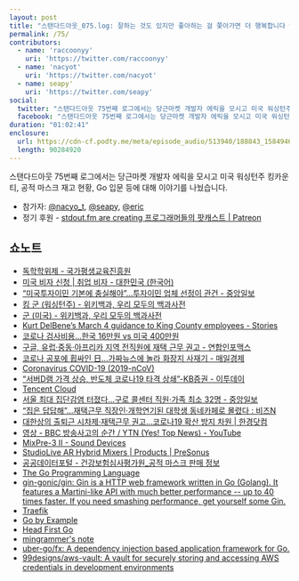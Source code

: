 ```yaml
---
layout: post
title: "스탠다드아웃_075.log: 잘하는 것도 있지만 좋아하는 걸 쫓아가면 더 행복합니다 w/ 에릭"
permalink: /75/
contributors:
  - name: 'raccoonyy'
    uri: 'https://twitter.com/raccoonyy'
  - name: 'nacyot'
    uri: 'https://twitter.com/nacyot'
  - name: seapy'
    uri: 'https://twitter.com/seapy'
social:
  twitter: "스탠다드아웃 75번째 로그에서는 당근마켓 개발자 에릭을 모시고 미국 워싱턴주 킹카운티, 공적 마스크 재고 현황, Go 입문 등에 대해 이야기를 나눴습니다."
  facebook: "스탠다드아웃 75번째 로그에서는 당근마켓 개발자 에릭을 모시고 미국 워싱턴주 킹카운티, 공적 마스크 재고 현황, Go 입문 등에 대해 이야기를 나눴습니다."
duration: "01:02:41"
enclosure:
  url: https://cdn-cf.podty.me/meta/episode_audio/513940/188843_1584946304487.mp3
  length: 90284920
---
```


스탠다드아웃 75번째 로그에서는 당근마켓 개발자 에릭을 모시고 미국 워싱턴주 킹카운티, 공적 마스크 재고 현황, Go 입문  등에 대해 이야기를 나눴습니다.

* 참가자: [@nacyo_t][nac], [@seapy][sea], [@eric][eri]
* 정기 후원 - [stdout.fm are creating 프로그래머들의 팟캐스트 \| Patreon](https://www.patreon.com/stdoutfm)

[nac]: https://twitter.com/nacyo_t
[sea]: https://twitter.com/seapy
[eri]: https://twitter.com/erickim713

## 쇼노트
* [독학학위제 - 국가평생교육진흥원](https://bdes.nile.or.kr:444/nile/base/bdesMain.do)
* [미국 비자 신청 \| 취업 비자 - 대한민국 (한국어)](https://www.ustraveldocs.com/kr_kr/kr-niv-typework.asp)
* [“미국투자이민 기본에 충실해야”…투자이민 업체 선정이 관건 - 중앙일보](https://news.joins.com/article/23579146)
* [킹 군 (워싱턴주) - 위키백과, 우리 모두의 백과사전](https://ko.wikipedia.org/wiki/%ED%82%B9_%EA%B5%B0_%27%EC%9B%8C%EC%8B%B1%ED%84%B4%EC%A3%BC%28)
* [군 (미국) - 위키백과, 우리 모두의 백과사전](https://ko.wikipedia.org/wiki/%EA%B5%B0_%28%EB%AF%B8%EA%B5%AD%29)
* [Kurt DelBene’s March 4 guidance to King County employees - Stories](https://news.microsoft.com/2020/03/04/kurt-delbenes-march-4-guidance-to-king-county-employees/)
* [코로나 검사비용…한국 16만원 vs 미국 400만원](http://www.donga.com/news/article/all/20200228/99921958/1)
* [구글, 유럽·중동·아프리카 지역 전직원에 재택 근무 권고 - 연합인포맥스](https://news.einfomax.co.kr/news/articleView.html?idxno=4075726)
* [코로나 공포에 휩싸인 日…가짜뉴스에 놀라 화장지 사재기 - 매일경제](https://www.mk.co.kr/news/world/view/2020/02/210744/)
* [Coronavirus COVID-19 (2019-nCoV)](https://gisanddata.maps.arcgis.com/apps/opsdashboard/index.html#/bda7594740fd40299423467b48e9ecf6)
* [“서버D램 가격 상승, 반도체 코로나19 타격 상쇄”-KB증권 - 이투데이](http://www.etoday.co.kr/news/view/1866417)
* [Tencent Cloud](https://intl.cloud.tencent.com/)
* [서울 최대 집단감염 터졌다…구로 콜센터 직원·가족 최소 32명 - 중앙일보](https://news.joins.com/article/23726298)
* [“집은 답답해”…재택근무 직장인·개학연기된 대학생 동네카페로 몰렸다 : 비즈N](https://bizn.donga.com/3/all/20200318/100212319/1)
* [대한상의 출퇴근 시차제·재택근무 권고…코로나19 확산 방지 차원 \| 한경닷컴](https://www.hankyung.com/politics/article/2020022401967)
* [영상 - BBC 방송사고의 순간 / YTN (Yes! Top News) - YouTube](https://www.youtube.com/watch?v=31wbU4QavfM)
* [MixPre-3 II - Sound Devices](https://www.sounddevices.com/product/mixpre-3-ii/)
* [StudioLive AR Hybrid Mixers \| Products \| PreSonus](https://www.presonus.com/products/studiolive-ar-hybrid-mixers)
* [공공데이터포털 - 건강보험심사평가원_공적 마스크 판매 정보](https://www.data.go.kr/dataset/15043025/openapi.do)
* [The Go Programming Language](https://golang.org/)
* [gin-gonic/gin: Gin is a HTTP web framework written in Go (Golang). It features a Martini-like API with much better performance -- up to 40 times faster. If you need smashing performance, get yourself some Gin.](https://github.com/gin-gonic/gin)
* [Traefik](https://docs.traefik.io/)
* [Go by Example](https://mingrammer.com/gobyexample/)
* [Head First Go](http://www.hanbit.co.kr/store/books/look.php?p_code=B1938330682)
* [mingrammer's note](https://mingrammer.com/)
* [uber-go/fx: A dependency injection based application framework for Go.](https://github.com/uber-go/fx)
* [99designs/aws-vault: A vault for securely storing and accessing AWS credentials in development environments](https://github.com/99designs/aws-vault)
